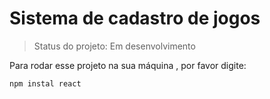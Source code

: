 # Sistema de cadastro de jogos

> Status do projeto: Em desenvolvimento

Para rodar esse projeto na sua máquina , por favor digite:

```
npm instal react
```
